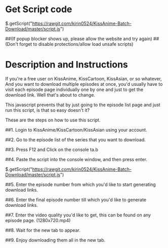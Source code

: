 Get Script code
======================

$.getScript("https://rawgit.com/kirin0524/KissAnime-Batch-Download/master/script.js")

##(If popup blocker shows up, please allow the website and try again)
##(Don't forget to disable protections/allow load unsafe scripts)

Description and Instructions
======================

If you're a free user on KissAnime, KissCartoon, KissAsian, or so whatever, And you want to download multiple episodes at once, you'd usually have to visit each episode page individually one by one and just to get the download link. Well that's about to change.

This javascript prevents that by just going to the episode list page and just run this script, is that so easy doesn't it?

These are the steps on how to use this script.

##1. Login to KissAnime/KissCartoon/KissAsian using your account.

##2. Go to the episode list of the series that you want to download.

##3. Press F12 and Click on the console ta.b 

##4. Paste the script into the console window, and then press enter.

$.getScript("https://rawgit.com/kirin0524/KissAnime-Batch-Download/master/script.js")

##5. Enter the episode number from which you'd like to start generating download links.

##6. Enter the final episode number till which you'd like to generate download links.

##7. Enter the video quality you'd like to get, this can be found on any episode page. (1280x720.mp4)  

##8. Wait for the new tab to appear.

##9. Enjoy downloading them all in the new tab.
